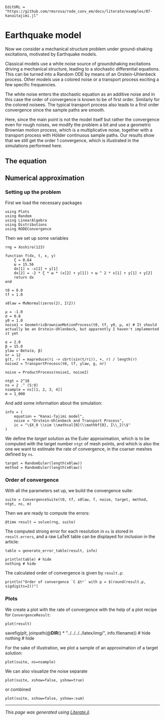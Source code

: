 ```@meta
EditURL = "https://github.com/rmsrosa/rode_conv_em/docs/literate/examples/07-kanaitajimi.jl"
```

# Earthquake model

Now we consider a mechanical structure problem under ground-shaking excitations, motivated by Earthquake models.

Classical models use a white noise source of groundshaking excitations driving a mechanical structure, leading to a stochastic differential equations. This can be turned into a Random ODE by means of an Orstein-Uhlenbeck process. Other models use a colored noise or a transport process exciting a few specific frequencies.

The white noise enters the stochastic equation as an additive noise and in this case the order of convergence is known to be of first order. Similarly for the colored noisees. The typical transport process also leads to a first order convergence since the sample paths are smooth.

Here, since the main point is not the model itself but rather the convergence even for rough noises, we modify the problem a bit and use a geometric Brownian motion process, which is a multiplicative noise, together with a transport process with Hölder continuous sample paths. Our results show that we still get the order 1 convergence, which is illustrated in the simulations performed here.

## The equation

## Numerical approximation

### Setting up the problem

First we load the necessary packages

````@example 07-kanaitajimi
using Plots
using Random
using LinearAlgebra
using Distributions
using RODEConvergence
````

Then we set up some variables

````@example 07-kanaitajimi
rng = Xoshiro(123)

function f(dx, t, x, y)
    ζ = 0.64
    ω = 15.56
    dx[1] = -x[2] + y[1]
    dx[2] = -2 * ζ * ω * (x[2] + y[1]) + ω ^ 2 * x[1] + y[1] + y[2]
    return dx
end

t0 = 0.0
tf = 1.0

x0law = MvNormal(zeros(2), I(2))

μ = -1.0
σ = 0.8
y0 = 1.0
noise1 = GeometricBrownianMotionProcess(t0, tf, y0, μ, σ) # It should actually be an Orstein-Uhlenbeck, but apparently I haven't implemented it yet

α = 2.0
β = 15.0
ylaw = Beta(α, β)
nr = 12
g(t, r) = mapreduce(ri -> cbrt(sin(t/ri)), +, r) / length(r)
noise2 = TransportProcess(t0, tf, ylaw, g, nr)

noise = ProductProcess(noise1, noise2)

ntgt = 2^18
ns = 2 .^ (5:9)
nsample = ns[[1, 2, 3, 4]]
m = 1_000
````

And add some information about the simulation:

````@example 07-kanaitajimi
info = (
    equation = "Kanai-Tajimi model",
    noise = "Orstein-Uhlenbeck and Transport Process",
    ic = "\$X_0 \\sim \\mathcal{N}(\\mathbf{0}, I\\_2)\$"
)
````

We define the *target* solution as the Euler approximation, which is to be computed with the target number `ntgt` of mesh points, and which is also the one we want to estimate the rate of convergence, in the coarser meshes defined by `ns`.

````@example 07-kanaitajimi
target = RandomEuler(length(x0law))
method = RandomEuler(length(x0law))
````

### Order of convergence

With all the parameters set up, we build the convergence suite:

````@example 07-kanaitajimi
suite = ConvergenceSuite(t0, tf, x0law, f, noise, target, method, ntgt, ns, m)
````

Then we are ready to compute the errors:

````@example 07-kanaitajimi
@time result = solve(rng, suite)
````

The computed strong error for each resolution in `ns` is stored in `result.errors`, and a raw LaTeX table can be displayed for inclusion in the article:

````@example 07-kanaitajimi
table = generate_error_table(result, info)

println(table) # hide
nothing # hide
````

The calculated order of convergence is given by `result.p`:

````@example 07-kanaitajimi
println("Order of convergence `C Δtᵖ` with p = $(round(result.p, sigdigits=2))")
````

### Plots

We create a plot with the rate of convergence with the help of a plot recipe for `ConvergenceResult`:

````@example 07-kanaitajimi
plot(result)
````

savefig(plt, joinpath(@__DIR__() * "../../../../latex/img/", info.filename)) # hide
nothing # hide

For the sake of illustration, we plot a sample of an approximation of a target solution:

````@example 07-kanaitajimi
plot(suite, ns=nsample)
````

We can also visualize the noise separate

````@example 07-kanaitajimi
plot(suite, xshow=false, yshow=true)
````

or combined

````@example 07-kanaitajimi
plot(suite, xshow=false, yshow=:sum)
````

---

*This page was generated using [Literate.jl](https://github.com/fredrikekre/Literate.jl).*

